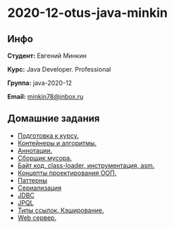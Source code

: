 # 2020-12-otus-java-minkin

## Инфо

**Студент:** Евгений Минкин

**Курс:** Java Developer. Professional

**Группа:** java-2020-12

**Email:** minkin78@inbox.ru

## Домашние задания
* [Подготовка к курсу.](hw01-gradle)
* [Контейнеры и алгоритмы.](hw04-generics)
* [Аннотации.](hw06-reflections)
* [Сборщик мусора.](-)
* [Байт код, class-loader, инструментация, asm.](hw10-byteCodes)
* [Концепты проектирования ООП.](hw12-solid)
* [Паттерны](hw15-patterns)
* [Сериализация](hw16-io)
* [JDBC](hw18-jdbc)
* [JPQL](hw21-jpql)
* [Типы ссылок. Кэширование.](-)
* [Web сервер.](hw24-webServer)
